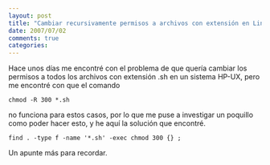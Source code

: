 ```yaml
---
layout: post
title: "Cambiar recursivamente permisos a archivos con extensión en Linux/Unix"
date: 2007/07/02
comments: true
categories: 
---
```


Hace unos días me encontré con el problema de que quería cambiar los permisos a todos los archivos con extensión .sh en un sistema HP-UX, pero me encontré con que el comando

<code>chmod -R 300 *.sh</code>

no funciona para estos casos, por lo que me puse a investigar un poquillo como poder hacer esto, y he aquí la solución que encontré.

<code>find . -type f -name '*.sh' -exec chmod 300 {} \;</code>

Un apunte más para recordar.
